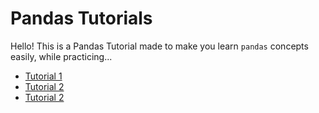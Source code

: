 # Pandas Tutorials

Hello! This is a Pandas Tutorial made to make you learn ```pandas``` concepts easily, while practicing...

- <a href="./Tutorial 1/Tutorial_1.ipynb"> Tutorial 1 </a>
- <a href="./Tutorial 2/Tutorial_2.ipynb"> Tutorial 2 </a>
- <a href="./Tutorial 2/Tutorial_3.ipynb"> Tutorial 2 </a>